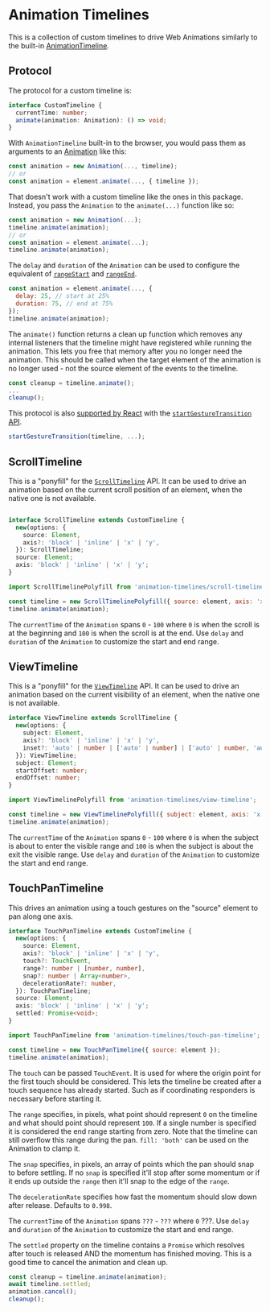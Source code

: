 # Animation Timelines

This is a collection of custom timelines to drive Web Animations similarly to the built-in [AnimationTimeline](https://developer.mozilla.org/en-US/docs/Web/API/AnimationTimeline).

## Protocol

The protocol for a custom timeline is:

```ts
interface CustomTimeline {
  currentTime: number;
  animate(animation: Animation): () => void;
}
```

With `AnimationTimeline` built-in to the browser, you would pass them as arguments to an [Animation](https://developer.mozilla.org/en-US/docs/Web/API/Animation) like this:

```js
const animation = new Animation(..., timeline);
// or
const animation = element.animate(..., { timeline });
```

That doesn't work with a custom timeline like the ones in this package. Instead, you pass the `Animation` to the `animate(...)` function like so:

```js
const animation = new Animation(...);
timeline.animate(animation);
// or
const animation = element.animate(...);
timeline.animate(animation);
```

The `delay` and `duration` of the `Animation` can be used to configure the equivalent of [`rangeStart`](https://developer.mozilla.org/en-US/docs/Web/API/Element/animate#rangestart) and [`rangeEnd`](https://developer.mozilla.org/en-US/docs/Web/API/Element/animate#rangeend).

```js
const animation = element.animate(..., {
  delay: 25, // start at 25%
  duration: 75, // end at 75%
});
timeline.animate(animation);
```

The `animate()` function returns a clean up function which removes any internal listeners that the timeline might have registered while running the animation. This lets you free that memory after you no longer need the animation. This should be called when the target element of the animation is no longer used - not the source element of the events to the timeline.

```js
const cleanup = timeline.animate();
...
cleanup();
```

This protocol is also [supported by React](https://github.com/facebook/react/pull/33501) with the [`startGestureTransition` API](https://github.com/facebook/react/pull/32785).

```js
startGestureTransition(timeline, ...);
```

## ScrollTimeline

This is a "ponyfill" for the [`ScrollTimeline`](https://developer.mozilla.org/en-US/docs/Web/API/ScrollTimeline) API. It can be used to drive an animation based on the current scroll position of an element, when the native one is not available.

```ts

interface ScrollTimeline extends CustomTimeline {
  new(options: {
    source: Element,
    axis?: 'block' | 'inline' | 'x' | 'y',
  }): ScrollTimeline;
  source: Element;
  axis: 'block' | 'inline' | 'x' | 'y';
}
```

```js
import ScrollTimelinePolyfill from 'animation-timelines/scroll-timeline';

const timeline = new ScrollTimelinePolyfill({ source: element, axis: 'x' })
timeline.animate(animation);
```

The `currentTime` of the `Animation` spans `0` - `100` where `0` is when the scroll is at the beginning and `100` is when the scroll is at the end. Use `delay` and `duration` of the `Animation` to customize the start and end range.

## ViewTimeline

This is a "ponyfill" for the [`ViewTimeline`](https://developer.mozilla.org/en-US/docs/Web/API/ViewTimeline) API. It can be used to drive an animation based on the current visibility of an element, when the native one is not available.

```ts
interface ViewTimeline extends ScrollTimeline {
  new(options: {
    subject: Element,
    axis?: 'block' | 'inline' | 'x' | 'y',
    inset?: 'auto' | number | ['auto' | number] | ['auto' | number, 'auto' | number],
  }): ViewTimeline;
  subject: Element;
  startOffset: number;
  endOffset: number;
}
```

```js
import ViewTimelinePolyfill from 'animation-timelines/view-timeline';

const timeline = new ViewTimelinePolyfill({ subject: element, axis: 'x' })
timeline.animate(animation);
```

The `currentTime` of the `Animation` spans `0` - `100` where `0` is when the subject is about to enter the visible range and `100` is when the subject is about the exit the visible range. Use `delay` and `duration` of the `Animation` to customize the start and end range.

## TouchPanTimeline

This drives an animation using a touch gestures on the "source" element to pan along one axis.

```ts
interface TouchPanTimeline extends CustomTimeline {
  new(options: {
    source: Element,
    axis?: 'block' | 'inline' | 'x' | 'y',
    touch?: TouchEvent,
    range?: number | [number, number],
    snap?: number | Array<number>,
    decelerationRate?: number,
  }): TouchPanTimeline;
  source: Element;
  axis: 'block' | 'inline' | 'x' | 'y';
  settled: Promise<void>;
}
```

```js
import TouchPanTimeline from 'animation-timelines/touch-pan-timeline';

const timeline = new TouchPanTimeline({ source: element });
timeline.animate(animation);
```

The `touch` can be passed `TouchEvent`. It is used for where the origin point for the first touch should be considered. This lets the timeline be created after a touch sequence has already started. Such as if coordinating responders is necessary before starting it.

The `range` specifies, in pixels, what point should represent `0` on the timeline and what should point should represent `100`. If a single number is specified it is considered the end range starting from zero. Note that the timeline can still overflow this range during the pan. `fill: 'both'` can be used on the Animation to clamp it.

The `snap` specifies, in pixels, an array of points which the pan should snap to before settling. If no `snap` is specified it'll stop after some momentum or if it ends up outside the `range` then it'll snap to the edge of the `range`.

The `decelerationRate` specifies how fast the momentum should slow down after release. Defaults to `0.998`.

The `currentTime` of the `Animation` spans `???` - `???` where `0` ???. Use `delay` and `duration` of the `Animation` to customize the start and end range.

The `settled` property on the timeline contains a `Promise` which resolves after touch is released AND the momentum has finished moving. This is a good time to cancel the animation and clean up.

```js
const cleanup = timeline.animate(animation);
await timeline.settled;
animation.cancel();
cleanup();
```
